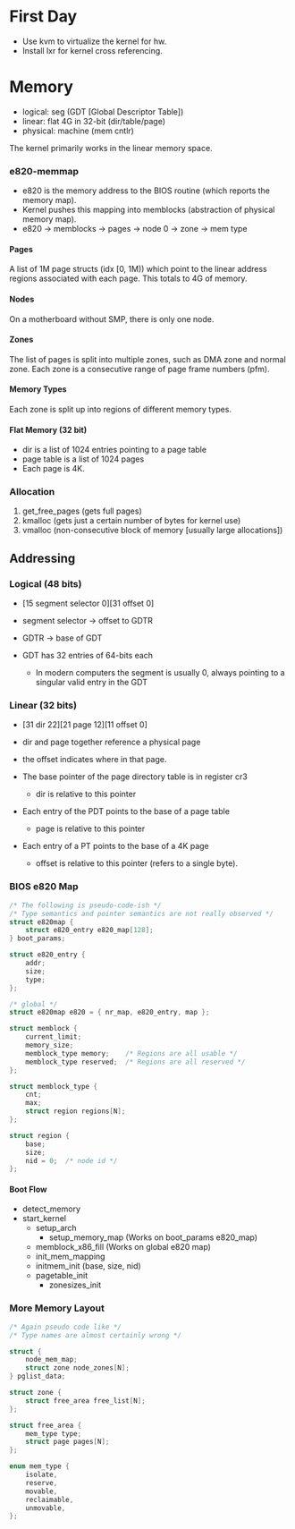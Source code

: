 # First Day

- Use kvm to virtualize the kernel for hw.
- Install lxr for kernel cross referencing.

# Memory

- logical: seg (GDT [Global Descriptor Table])
- linear: flat 4G in 32-bit (dir/table/page)
- physical: machine (mem cntlr)

The kernel primarily works in the linear memory space.

### e820-memmap

- e820 is the memory address to the BIOS routine (which reports the memory map).
- Kernel pushes this mapping into memblocks (abstraction of physical memory map).
- e820 -> memblocks -> pages -> node 0 -> zone -> mem type

#### Pages

A list of 1M page structs (idx [0, 1M)) which point to the linear address regions  associated with each page.
This totals to 4G of memory.

#### Nodes

On a motherboard without SMP, there is only one node.

#### Zones

The list of pages is split into multiple zones, such as DMA zone and normal zone.
Each zone is a consecutive range of page frame numbers (pfm).

#### Memory Types

Each zone is split up into regions of different memory types.

#### Flat Memory (32 bit)

- dir is a list of 1024 entries pointing to a page table
- page table is a list of 1024 pages
- Each page is 4K.

### Allocation

1. get\_free\_pages (gets full pages)
1. kmalloc (gets just a certain number of bytes for kernel use)
1. vmalloc (non-consecutive block of memory [usually large allocations])

## Addressing

### Logical (48 bits)
- \[15 segment selector 0]\[31 offset 0]

- segment selector -> offset to GDTR

- GDTR -> base of GDT

- GDT has 32 entries of 64-bits each
    - In modern computers the segment is usually 0, always pointing to a singular valid entry in the GDT

### Linear (32 bits)

- \[31 dir 22]\[21 page 12]\[11 offset 0]

- dir and page together reference a physical page
- the offset indicates where in that page.

- The base pointer of the page directory table is in register cr3
    - dir is relative to this pointer

- Each entry of the PDT points to the base of a page table
    - page is relative to this pointer

- Each entry of a PT points to the base of a 4K page
    - offset is relative to this pointer (refers to a single byte).

### BIOS e820 Map

```c
/* The following is pseudo-code-ish */
/* Type semantics and pointer semantics are not really observed */
struct e820map {
    struct e820_entry e820_map[128];
} boot_params;

struct e820_entry {
    addr;
    size;
    type;
};

/* global */
struct e820map e820 = { nr_map, e820_entry, map };

struct memblock {
    current_limit;
    memory_size;
    memblock_type memory;    /* Regions are all usable */
    memblock_type reserved;  /* Regions are all reserved */
};

struct memblock_type {
    cnt;
    max;
    struct region regions[N];
};

struct region {
    base;
    size;
    nid = 0;  /* node id */
};
```

#### Boot Flow

- detect\_memory
- start\_kernel
    - setup\_arch
        - setup\_memory\_map (Works on boot_params e820_map)
    - memblock\_x86\_fill (Works on global e820 map)
    - init\_mem\_mapping
    - initmem\_init (base, size, nid)
    - pagetable\_init
        - zonesizes\_init

### More Memory Layout

```c
/* Again pseudo code like */
/* Type names are almost certainly wrong */

struct {
    node_mem_map;
    struct zone node_zones[N];
} pglist_data;

struct zone {
    struct free_area free_list[N];
};

struct free_area {
    mem_type type;
    struct page pages[N];
};

enum mem_type {
    isolate,
    reserve,
    movable,
    reclaimable,
    unmovable,
};  
```
